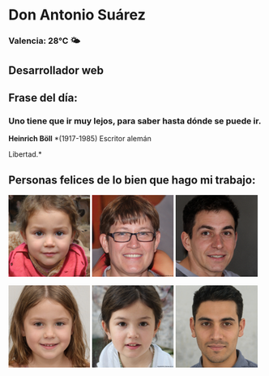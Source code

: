 # Don Antonio Suárez
### Valencia:  28°C 🌤️
## Desarrollador web
## Frase del día:
<!-- START QUOTE -->
### Uno tiene que ir muy lejos, para saber hasta dónde se puede ir.
**Heinrich  Böll** *(1917-1985) Escritor alemán


Libertad.*
<!-- END QUOTE -->






## Personas felices de lo bien que hago mi trabajo:

<p float="left">
  <img src="src/image_0.png" width="32%" />
  <img src="src/image_1.png" width="32%" /> 
  <img src="src/image_2.png" width="32%" />
</p>
<p float="left">
  <img src="src/image_3.png" width="32%" />
  <img src="src/image_4.png" width="32%" /> 
  <img src="src/image_5.png" width="32%" />
</p>